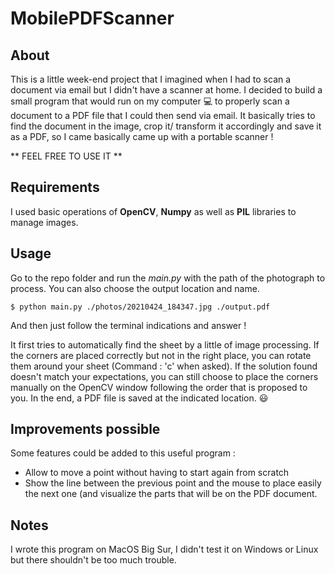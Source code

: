 # MobilePDFScanner

## About
This is a little week-end project that I imagined when I had to scan a document via email but I didn't have a scanner at home. 
I decided to build a small program that would run on my computer :computer: to properly scan a document to a PDF file that I could then send via email.
It basically tries to find the document in the image, crop it/ transform it accordingly and save it as a PDF, so I came basically came up with a portable scanner !

** FEEL FREE TO USE IT **

## Requirements
I used basic operations of **OpenCV**, **Numpy** as well as **PIL** libraries to manage images.

## Usage
Go to the repo folder and run the *main.py* with the path of the photograph to process. 
You can also choose the output location and name.
```
$ python main.py ./photos/20210424_184347.jpg ./output.pdf
```
And then just follow the terminal indications and answer !

It first tries to automatically find the sheet by a little of image processing.
If the corners are placed correctly but not in the right place, you can rotate them around your sheet (Command : 'c' when asked).
If the solution found doesn't match your expectations, you can still choose to place the corners manually on the OpenCV window following the order that is proposed to you.
In the end, a PDF file is saved at the indicated location. :smiley:

## Improvements possible
Some features could be added to this useful program :
- Allow to move a point without having to start again from scratch
- Show the line between the previous point and the mouse to place easily the next one (and visualize the parts that will be on the PDF document.

## Notes
I wrote this program on MacOS Big Sur, I didn't test it on Windows or Linux but there shouldn't be too much trouble.